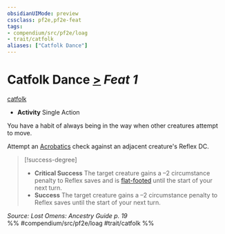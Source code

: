 ```yaml
---
obsidianUIMode: preview
cssclass: pf2e,pf2e-feat
tags:
- compendium/src/pf2e/loag
- trait/catfolk
aliases: ["Catfolk Dance"]
---
```

# Catfolk Dance  [>](rules/core-rulebook/chapter-9-playing-the-game.md#Actions "Single Action") *Feat 1*  
[catfolk](rules/traits/catfolk-b1.md "Catfolk Ancestry & Heritage Trait")  

- **Activity** Single Action

You have a habit of always being in the way when other creatures attempt to move.

Attempt an [Acrobatics](compendium/skills.md#Acrobatics) check against an adjacent creature's Reflex DC.

> [!success-degree] 
> - **Critical Success** The target creature gains a –2 circumstance penalty to Reflex saves and is [flat-footed](rules/conditions.md#Flat-footed) until the start of your next turn.
> - **Success** The target creature gains a –2 circumstance penalty to Reflex saves until the start of your next turn.

*Source: Lost Omens: Ancestry Guide p. 19*  
%% #compendium/src/pf2e/loag #trait/catfolk %%